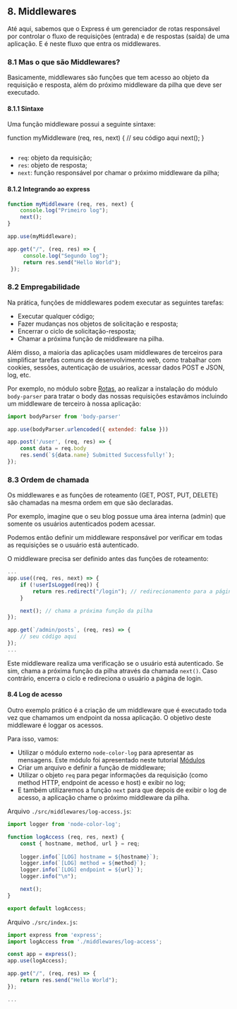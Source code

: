 ## 8. Middlewares

Até aqui, sabemos que o Express é um gerenciador de rotas responsável por controlar o fluxo de requisições (entrada) e de respostas (saída) de uma aplicação. E é neste fluxo que entra os middlewares.

### 8.1 Mas o que são Middlewares?

Basicamente, middlewares são funções que tem acesso ao objeto da requisição e resposta, além do próximo middleware
 da pilha que deve ser executado.
 
#### 8.1.1 Sintaxe

Uma função middleware possui a seguinte sintaxe:

  function myMiddleware (req, res, next) {
    // seu código aqui
    next();
  }
```js
```

- `req`: objeto da requisição;
- `res`: objeto de resposta;
- `next`: função responsável por chamar o próximo middleware da pilha;

#### 8.1.2 Integrando ao express
 
```js
function myMiddleware (req, res, next) {
    console.log("Primeiro log");
    next();
}

app.use(myMiddleware);

app.get("/", (req, res) => {
     console.log("Segundo log");
     return res.send("Hello World");
 });
```
 
### 8.2 Empregabilidade

Na prática, funções de middlewares podem executar as seguintes tarefas:

- Executar qualquer código; 
- Fazer mudanças nos objetos de solicitação e resposta; 
- Encerrar o ciclo de solicitação-resposta; 
- Chamar a próxima função de middleware na pilha.

Além disso, a maioria das aplicações usam middlewares de terceiros para simplificar tarefas comuns de desenvolvimento web, como trabalhar com cookies, sessões, autenticação de usuários, acessar dados POST e JSON, log, etc.

Por exemplo, no módulo sobre [Rotas](./rotas.md), ao realizar a instalação do módulo `body-parser` para tratar o body das nossas requisições estavámos incluindo um middleware de terceiro à nossa aplicação:

```js
import bodyParser from 'body-parser'

app.use(bodyParser.urlencoded({ extended: false }))

app.post('/user', (req, res) => {
    const data = req.body
    res.send(`${data.name} Submitted Successfully!`);
});
```


### 8.3 Ordem de chamada

Os middlewares e as funções de roteamento (GET, POST, PUT, DELETE) são chamadas na mesma ordem em que são declaradas. 

Por exemplo, imagine que o seu blog possue uma área interna (admin) que somente os usuários autenticados podem acessar. 
 
Podemos então definir um middleware responsável por verificar em todas as requisições se o usuário está autenticado.

O middleware precisa ser definido antes das funções de roteamento:

```js
...
app.use((req, res, next) => {
    if (!userIsLogged(req)) {
        return res.redirect("/login"); // redirecionamento para a página de login
    }

    next(); // chama a próxima função da pilha
});

app.get(`/admin/posts`, (req, res) => {
    // seu código aqui
});
...
```

Este middleware realiza uma verificação se o usuário está autenticado. Se sim, chama a próxima função da pilha através da chamada `next()`. Caso contrário, encerra o ciclo e redireciona o usuário a página de login.

#### 8.4 Log de acesso

Outro exemplo prático é a criação de um middleware que é executado toda vez que chamamos um endpoint da nossa aplicação. O objetivo deste middleware é loggar os acessos.

Para isso, vamos:

 - Utilizar o módulo externo `node-color-log` para apresentar as mensagens. Este módulo foi apresentado neste tutorial [Módulos]("../1-primeiros-passos/modulos.md")
 - Criar um arquivo e definir a função de middleware;
 - Utilizar o objeto `req` para pegar informações da requisição (como method HTTP, endpoint de acesso e host) e exibir no log;
 - E também utilizaremos a função `next` para que depois de exibir o log de acesso, a aplicação chame o próximo middleware da pilha.

Arquivo `./src/middlewares/log-access.js`:

```js
import logger from 'node-color-log';

function logAccess (req, res, next) {
    const { hostname, method, url } = req;
    
    logger.info(`[LOG] hostname = ${hostname}`);
    logger.info(`[LOG] method = ${method}`);
    logger.info(`[LOG] endpoint = ${url}`);
    logger.info("\n");

    next();
}

export default logAccess;
```

Arquivo `./src/index.js`:

```js
import express from 'express';
import logAccess from './middlewares/log-access';

const app = express();
app.use(logAccess);

app.get("/", (req, res) => {
    return res.send("Hello World");
});

...
```
